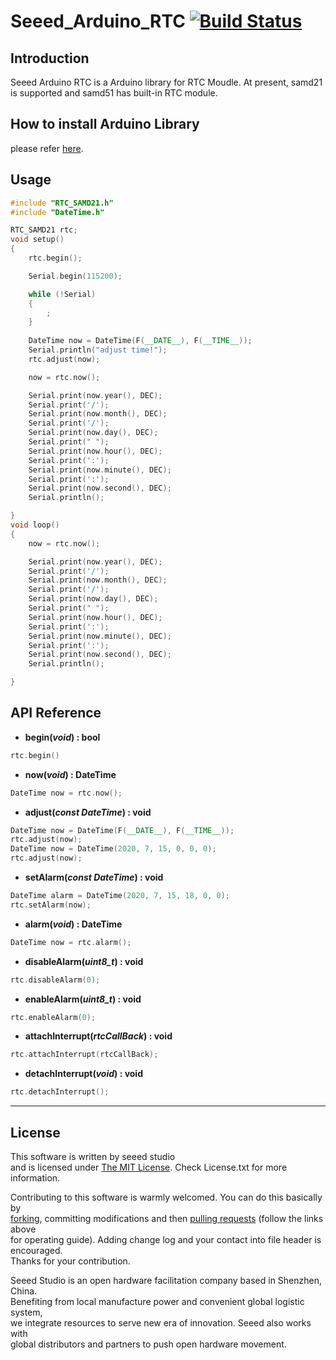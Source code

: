 # Seeed_Arduino_RTC  [![Build Status](https://travis-ci.com/Seeed-Studio/Seeed_Arduino_RTC.svg?branch=master)](https://travis-ci.com/Seeed-Studio/Seeed_Arduino_RTC)
## Introduction 
Seeed Arduino RTC is a Arduino library for RTC Moudle. At present, samd21 is supported and samd51 has built-in RTC module. 
## How to install  Arduino Library
please refer [here](https://wiki.seeedstudio.com/How_to_install_Arduino_Library/).

## Usage

```C++
#include "RTC_SAMD21.h"
#include "DateTime.h"

RTC_SAMD21 rtc;
void setup()
{
    rtc.begin();

    Serial.begin(115200);

    while (!Serial)
    {
        ;
    }
    
    DateTime now = DateTime(F(__DATE__), F(__TIME__));
    Serial.println("adjust time!");
    rtc.adjust(now);

    now = rtc.now();

    Serial.print(now.year(), DEC);
    Serial.print('/');
    Serial.print(now.month(), DEC);
    Serial.print('/');
    Serial.print(now.day(), DEC);
    Serial.print(" ");
    Serial.print(now.hour(), DEC);
    Serial.print(':');
    Serial.print(now.minute(), DEC);
    Serial.print(':');
    Serial.print(now.second(), DEC);
    Serial.println();

}
void loop()
{
    now = rtc.now();

    Serial.print(now.year(), DEC);
    Serial.print('/');
    Serial.print(now.month(), DEC);
    Serial.print('/');
    Serial.print(now.day(), DEC);
    Serial.print(" ");
    Serial.print(now.hour(), DEC);
    Serial.print(':');
    Serial.print(now.minute(), DEC);
    Serial.print(':');
    Serial.print(now.second(), DEC);
    Serial.println();

}

```

## API Reference
- **begin(*void*) : bool**
```C++
rtc.begin()
```
- **now(*void*) : DateTime**
```C++
DateTime now = rtc.now();
```
- **adjust(*const DateTime*) : void**
```C++
DateTime now = DateTime(F(__DATE__), F(__TIME__));
rtc.adjust(now);
DateTime now = DateTime(2020, 7, 15, 0, 0, 0);
rtc.adjust(now);
```
- **setAlarm(*const DateTime*) : void**
```C++
DateTime alarm = DateTime(2020, 7, 15, 18, 0, 0);
rtc.setAlarm(now);
```
- **alarm(*void*) : DateTime**
```C++
DateTime now = rtc.alarm();
```
- **disableAlarm(*uint8_t*) : void**
```C++
rtc.disableAlarm(0);
```
- **enableAlarm(*uint8_t*) : void**
```C++
rtc.enableAlarm(0);
```
- **attachInterrupt(*rtcCallBack*) : void**
```C++
rtc.attachInterrupt(rtcCallBack);
```
- **detachInterrupt(*void*) : void**
```C++
rtc.detachInterrupt();
```

----
## License
This software is written by seeed studio<br>
and is licensed under [The MIT License](http://opensource.org/licenses/mit-license.php). Check License.txt for more information.<br>

Contributing to this software is warmly welcomed. You can do this basically by<br>
[forking](https://help.github.com/articles/fork-a-repo), committing modifications and then [pulling requests](https://help.github.com/articles/using-pull-requests) (follow the links above<br>
for operating guide). Adding change log and your contact into file header is encouraged.<br>
Thanks for your contribution.

Seeed Studio is an open hardware facilitation company based in Shenzhen, China. <br>
Benefiting from local manufacture power and convenient global logistic system, <br>
we integrate resources to serve new era of innovation. Seeed also works with <br>
global distributors and partners to push open hardware movement.<br>